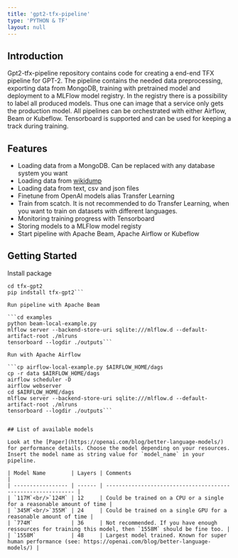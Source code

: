 ```yaml
---
title: 'gpt2-tfx-pipeline'
type: 'PYTHON & TF'
layout: null
---
```

## Introduction
Gpt2-tfx-pipeline repository contains code for creating a end-end TFX pipeline for GPT-2. The pipeline contains the needed data preprocessing, exporting data from MongoDB, training with pretrained model and deployment to a MLFlow model registry. In the registry there is a possibility to label all produced models. Thus one can image that a service only gets the production model. All pipelines can be orchestrated with either Airflow, Beam or Kubeflow. Tensorboard is supported and can be used for keeping a track during training. 

## Features
- Loading data from a MongoDB. Can be replaced with any database system you want
- Loading data from [wikidump](https://github.com/NewsPipe/wikidump)
- Loading data from text, csv and json files
- Finetune from OpenAI models alias Transfer Learning
- Train from scatch. It is not recommended to do Transfer Learning, when you want to train on datasets with different languages.
- Monitoring training progress with Tensorboard
- Storing models to a MLFlow model registy
- Start pipeline with Apache Beam, Apache Airflow or Kubeflow

## Getting Started

Install package
```git clone https://github.com/steven-mi/tfx-gpt2.git
cd tfx-gpt2
pip indstall tfx-gpt2```

Run pipeline with Apache Beam

```cd examples
python beam-local-example.py
mlflow server --backend-store-uri sqlite:///mlflow.d --default-artifact-root ./mlruns
tensorboard --logdir ./outputs```

Run with Apache Airflow

```cp airflow-local-example.py $AIRFLOW_HOME/dags
cp -r data $AIRFLOW_HOME/dags
airflow scheduler -D
airflow webserver 
cd $AIRFLOW_HOME/dags
mlflow server --backend-store-uri sqlite:///mlflow.d --default-artifact-root ./mlruns
tensorboard --logdir ./outputs```


## List of available models

Look at the [Paper](https://openai.com/blog/better-language-models/) for performance details. Choose the model depending on your resources. Insert the model name as string value for `model_name` in your pipeline.

| Model Name        | Layers | Comments                                                     |
| ----------------- | ------ | ------------------------------------------------------------ |
| `117M`<br/>`124M` | 12     | Could be trained on a CPU or a single for a reasonable amount of time |
| `345M`<br/>`355M` | 24     | Could be trained on a single GPU for a reasonable amount of time |
| `774M`            | 36     | Not recommended. If you have enough ressources for training this model, then `1558M` should be fine too. |
| `1558M`           | 48     | Largest model trained. Known for super human performance (see: https://openai.com/blog/better-language-models/) |
